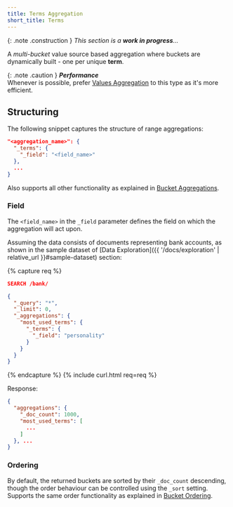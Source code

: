 ```yaml
---
title: Terms Aggregation
short_title: Terms
---
```


{: .note .construction }
_This section is a **work in progress**..._


A _multi-bucket_ value source based aggregation where buckets are dynamically
built - one per unique **term**.

{: .note .caution }
**_Performance_**<br>
Whenever is possible, prefer [Values Aggregation](../values-aggregation) to this type as
it's more efficient.


## Structuring

The following snippet captures the structure of range aggregations:

```json
"<aggregation_name>": {
  "_terms": {
    "_field": "<field_name>"
  },
  ...
}
```

Also supports all other functionality as explained in [Bucket Aggregations](..#structuring).

### Field

The `<field_name>` in the `_field` parameter defines the field on which the
aggregation will act upon.

Assuming the data consists of documents representing bank accounts, as shown in
the sample dataset of [Data Exploration]({{ '/docs/exploration' | relative_url }}#sample-dataset)
section:

{% capture req %}

```json
SEARCH /bank/

{
  "_query": "*",
  "_limit": 0,
  "_aggregations": {
    "most_used_terms": {
      "_terms": {
        "_field": "personality"
      }
    }
  }
}
```
{% endcapture %}
{% include curl.html req=req %}

Response:

```json
{
  "aggregations": {
    "_doc_count": 1000,
    "most_used_terms": [
      ...
    ]
  }, ...
}
```

### Ordering

By default, the returned buckets are sorted by their `_doc_count` descending,
though the order behaviour can be controlled using the `_sort` setting. Supports
the same order functionality as explained in [Bucket Ordering](..#ordering).
